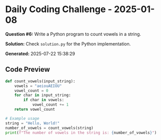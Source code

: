 # Daily Coding Challenge - 2025-01-08

**Question #6:** Write a Python program to count vowels in a string.

**Solution:** Check `solution.py` for the Python implementation.

**Generated:** 2025-07-22 15:38:29

## Code Preview
```python
def count_vowels(input_string):
    vowels = "aeiouAEIOU"
    vowel_count = 0
    for char in input_string:
        if char in vowels:
            vowel_count += 1
    return vowel_count

# Example usage
string = "Hello, World!"
number_of_vowels = count_vowels(string)
print(f"The number of vowels in the string is: {number_of_vowels}")
```
